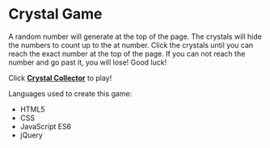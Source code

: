 # Crystal Game

A random number will generate at the top of the page. The crystals will hide the numbers to count up to the at number. Click the crystals until you can reach the exact number at the top of the page. If you can not reach the number and go past it, you will lose! Good luck!

Click <a href="https://dwlam8790.github.io/unit-4-game/"><b>Crystal Collector</b></a> to play!

Languages used to create this game:

- HTML5
- CSS
- JavaScript ES6
- jQuery
